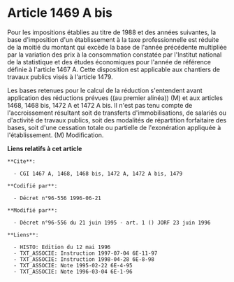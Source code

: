 # Article 1469 A bis

Pour les impositions établies au titre de 1988 et des années suivantes, la base d'imposition d'un établissement à la taxe
professionnelle est réduite de la moitié du montant qui excède la base de l'année précédente multipliée par la variation des
prix à la consommation constatée par l'Institut national de la statistique et des études économiques pour l'année de
référence définie à l'article 1467 A. Cette disposition est applicable aux chantiers de travaux publics visés à l'article
1479.

Les bases retenues pour le calcul de la réduction s'entendent avant application des réductions prévues ((au premier alinéa))
(M) et aux articles 1468, 1468 bis, 1472 A et 1472 A bis. Il n'est pas tenu compte de l'accroissement résultant soit de
transferts d'immobilisations, de salariés ou d'activité de travaux publics, soit des modalités de répartition forfaitaire des
bases, soit d'une cessation totale ou partielle de l'exonération appliquée à l'établissement.    (M) Modification.

**Liens relatifs à cet article**

	**Cite**:

	  - CGI 1467 A, 1468, 1468 bis, 1472 A, 1472 A bis, 1479

	**Codifié par**:

	  - Décret n°96-556 1996-06-21

	**Modifié par**:

	  - Décret n°96-556 du 21 juin 1995 - art. 1 () JORF 23 juin 1996

	**Liens**:

	  - HISTO: Edition du 12 mai 1996
	  - TXT_ASSOCIE: Instruction 1997-07-04 6E-11-97
	  - TXT_ASSOCIE: Instruction 1998-04-28 6E-8-98
	  - TXT_ASSOCIE: Note 1995-02-22 6E-4-95
	  - TXT_ASSOCIE: Note 1996-03-04 6E-1-96
